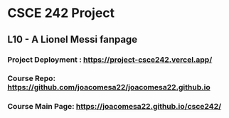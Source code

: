 # CSCE 242 Project

## L10 - A Lionel Messi fanpage

### Project Deployment : https://project-csce242.vercel.app/

### Course Repo: https://github.com/joacomesa22/joacomesa22.github.io

### Course Main Page: https://joacomesa22.github.io/csce242/

